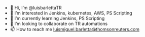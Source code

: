 - 👋 Hi, I’m @luisbarlettaTR
- 👀 I’m interested in Jenkins, kubernetes, AWS, PS Scripting
- 🌱 I’m currently learning Jenkins, PS Scripting
- 💞️ I’m looking to collaborate on TR automations
- 📫 How to reach me luismiguel.barletta@thomsonreuters.com

<!---
luisbarlettaTR/luisbarlettaTR is a ✨ special ✨ repository because its `README.md` (this file) appears on your GitHub profile.
You can click the Preview link to take a look at your changes.
--->
